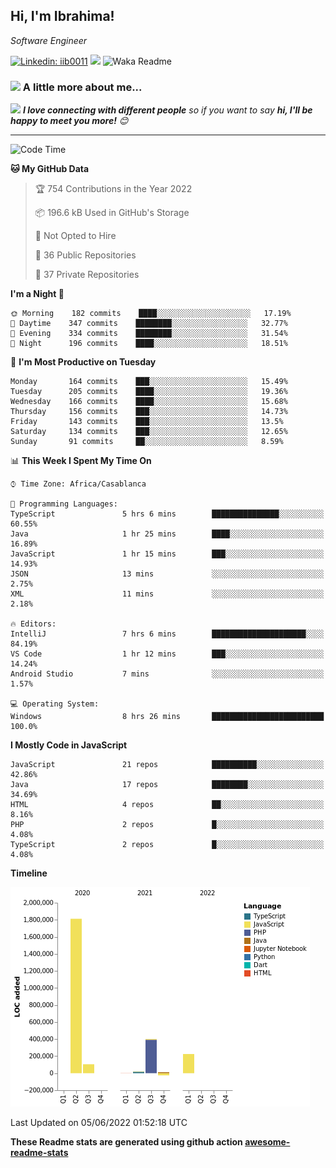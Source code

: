 <h2>Hi, I'm Ibrahima! </h2>
<p><em>Software Engineer 
</em></p>


[![Linkedin: iib0011](https://img.shields.io/badge/-iib0011-blue?style=flat-square&logo=Linkedin&logoColor=white&link=https://www.linkedin.com/in/iib0011/)](https://www.linkedin.com/in/iib0011/)
![](https://visitor-badge.glitch.me/badge?page_id=iib0011)
![Waka Readme](https://github.com/iib0011/iib0011/workflows/Waka%20Readme/badge.svg)


### <img src="https://media.giphy.com/media/VgCDAzcKvsR6OM0uWg/giphy.gif" width="50"> A little more about me...  


<img src="https://media.giphy.com/media/LnQjpWaON8nhr21vNW/giphy.gif" width="60"> <em><b>I love connecting with different people</b> so if you want to say <b>hi, I'll be happy to meet you more!</b> 😊</em>

---
<!--START_SECTION:waka-->
![Code Time](http://img.shields.io/badge/Code%20Time-0%20secs-blue)

**🐱 My GitHub Data** 

> 🏆 754 Contributions in the Year 2022
 > 
> 📦 196.6 kB Used in GitHub's Storage 
 > 
> 🚫 Not Opted to Hire
 > 
> 📜 36 Public Repositories 
 > 
> 🔑 37 Private Repositories  
 > 
**I'm a Night 🦉** 

```text
🌞 Morning    182 commits    ████░░░░░░░░░░░░░░░░░░░░░   17.19% 
🌆 Daytime    347 commits    ████████░░░░░░░░░░░░░░░░░   32.77% 
🌃 Evening    334 commits    ████████░░░░░░░░░░░░░░░░░   31.54% 
🌙 Night      196 commits    ████░░░░░░░░░░░░░░░░░░░░░   18.51%

```
📅 **I'm Most Productive on Tuesday** 

```text
Monday       164 commits    ███░░░░░░░░░░░░░░░░░░░░░░   15.49% 
Tuesday      205 commits    ████░░░░░░░░░░░░░░░░░░░░░   19.36% 
Wednesday    166 commits    ████░░░░░░░░░░░░░░░░░░░░░   15.68% 
Thursday     156 commits    ███░░░░░░░░░░░░░░░░░░░░░░   14.73% 
Friday       143 commits    ███░░░░░░░░░░░░░░░░░░░░░░   13.5% 
Saturday     134 commits    ███░░░░░░░░░░░░░░░░░░░░░░   12.65% 
Sunday       91 commits     ██░░░░░░░░░░░░░░░░░░░░░░░   8.59%

```


📊 **This Week I Spent My Time On** 

```text
⌚︎ Time Zone: Africa/Casablanca

💬 Programming Languages: 
TypeScript               5 hrs 6 mins        ███████████████░░░░░░░░░░   60.55% 
Java                     1 hr 25 mins        ████░░░░░░░░░░░░░░░░░░░░░   16.89% 
JavaScript               1 hr 15 mins        ███░░░░░░░░░░░░░░░░░░░░░░   14.93% 
JSON                     13 mins             ░░░░░░░░░░░░░░░░░░░░░░░░░   2.75% 
XML                      11 mins             ░░░░░░░░░░░░░░░░░░░░░░░░░   2.18%

🔥 Editors: 
IntelliJ                 7 hrs 6 mins        █████████████████████░░░░   84.19% 
VS Code                  1 hr 12 mins        ███░░░░░░░░░░░░░░░░░░░░░░   14.24% 
Android Studio           7 mins              ░░░░░░░░░░░░░░░░░░░░░░░░░   1.57%

💻 Operating System: 
Windows                  8 hrs 26 mins       █████████████████████████   100.0%

```

**I Mostly Code in JavaScript** 

```text
JavaScript               21 repos            ██████████░░░░░░░░░░░░░░░   42.86% 
Java                     17 repos            ████████░░░░░░░░░░░░░░░░░   34.69% 
HTML                     4 repos             ██░░░░░░░░░░░░░░░░░░░░░░░   8.16% 
PHP                      2 repos             █░░░░░░░░░░░░░░░░░░░░░░░░   4.08% 
TypeScript               2 repos             █░░░░░░░░░░░░░░░░░░░░░░░░   4.08%

```


**Timeline**

![Chart not found](https://raw.githubusercontent.com/iib0011/iib0011/master/charts/bar_graph.png) 


 Last Updated on 05/06/2022 01:52:18 UTC
<!--END_SECTION:waka-->

**These Readme stats are generated using github action [awesome-readme-stats](https://github.com/iib0011/waka-readme-stats)**
